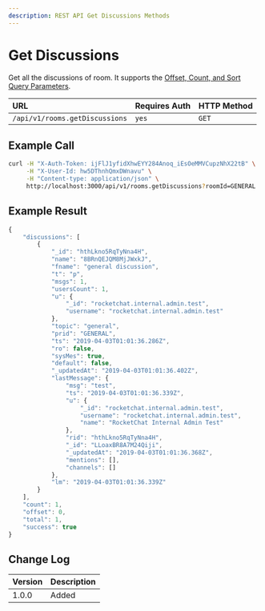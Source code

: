 ```yaml
---
description: REST API Get Discussions Methods
---
```


# Get Discussions

Get all the discussions of room. It supports the [Offset, Count, and Sort Query Parameters](../others/offset-and-count-and-sort-info.md).

| URL | Requires Auth | HTTP Method |
| :--- | :--- | :--- |
| `/api/v1/rooms.getDiscussions` | `yes` | `GET` |

## Example Call

```bash
curl -H "X-Auth-Token: ijFlJ1yfidXhwEYY284Anoq_iEsOeMMVCupzNhX22tB" \
     -H "X-User-Id: hw5DThnhQmxDWnavu" \
     -H "Content-type: application/json" \
     http://localhost:3000/api/v1/rooms.getDiscussions?roomId=GENERAL
```

## Example Result

```javascript
{
    "discussions": [
        {
            "_id": "hthLkno5RqTyNna4H",
            "name": "8BRnQEJQM8MjJWxkJ",
            "fname": "general discussion",
            "t": "p",
            "msgs": 1,
            "usersCount": 1,
            "u": {
                "_id": "rocketchat.internal.admin.test",
                "username": "rocketchat.internal.admin.test"
            },
            "topic": "general",
            "prid": "GENERAL",
            "ts": "2019-04-03T01:01:36.286Z",
            "ro": false,
            "sysMes": true,
            "default": false,
            "_updatedAt": "2019-04-03T01:01:36.402Z",
            "lastMessage": {
                "msg": "test",
                "ts": "2019-04-03T01:01:36.339Z",
                "u": {
                    "_id": "rocketchat.internal.admin.test",
                    "username": "rocketchat.internal.admin.test",
                    "name": "RocketChat Internal Admin Test"
                },
                "rid": "hthLkno5RqTyNna4H",
                "_id": "LLoaxBR8A7M24Qiji",
                "_updatedAt": "2019-04-03T01:01:36.368Z",
                "mentions": [],
                "channels": []
            },
            "lm": "2019-04-03T01:01:36.339Z"
        }
    ],
    "count": 1,
    "offset": 0,
    "total": 1,
    "success": true
}
```

## Change Log

| Version | Description |
| :--- | :--- |
| 1.0.0 | Added |

